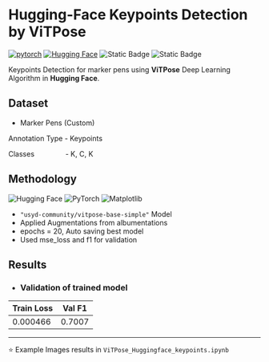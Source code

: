 # Hugging-Face Keypoints Detection by ViTPose

[![pytorch](https://img.shields.io/badge/PyTorch-2.6.0-EE4C2C.svg?style=flat&logo=pytorch)](https://pytorch.org)
[![Hugging Face](https://img.shields.io/badge/-Hugging_Face-3B4252?style=flat&logo=huggingface&logoColor=)](https://huggingface.co/)
![Static Badge](https://img.shields.io/badge/Keypoints-Detection-cyan)
![Static Badge](https://img.shields.io/badge/ViTPose-8A2BE2)

Keypoints Detection for marker pens using **ViTPose** Deep Learning Algorithm in **Hugging Face**.

## Dataset
- Marker Pens (Custom)

Annotation Type - Keypoints

Classes &nbsp; &nbsp; &nbsp; &nbsp; &nbsp; &nbsp; &ensp; - K, C, K

## Methodology
![Hugging Face](https://img.shields.io/badge/-HuggingFace-yellow?style=for-the-badge&logo=HuggingFace&logoColor=black&logoHeight=20)
![PyTorch](https://img.shields.io/badge/PyTorch-EE4C2C?style=for-the-badge&logo=pytorch&logoColor=white)
![Matplotlib](https://img.shields.io/badge/-Matplotlib-11557C?style=for-the-badge&logo=python&logoColor=white)

- `"usyd-community/vitpose-base-simple"` Model
- Applied Augmentations from albumentations
- epochs = 20, Auto saving best model
- Used mse_loss and f1 for validation

## Results
- ### Validation of trained model
  
|     Train Loss    |      Val F1      |
|       -----       |      -----       |
|      0.000466     |       0.7007     |

---
⭐ Example Images results in `ViTPose_Huggingface_keypoints.ipynb`

